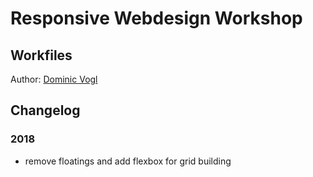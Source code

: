 # Responsive Webdesign Workshop
## Workfiles

Author: [Dominic Vogl](http://www.dominicvogl.de)

## Changelog

### 2018
* remove floatings and add flexbox for grid building